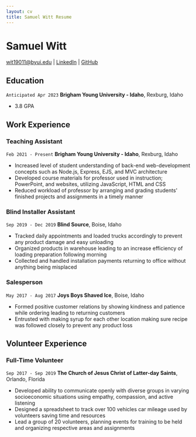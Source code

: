 ```yaml
---
layout: cv
title: Samuel Witt Resume
---
```


# Samuel Witt

<div id="webaddress">
    <a href="wit19011@byui.edu">wit19011@byui.edu</a> |
    <a href="https://www.linkedin.com/in/samuel-witt-valiant">LinkedIn</a> |
    <a href="https://github.com/ValiantWolf">GitHub</a>
</div>

<!-- https://www.monique.tech/the-art-of-markdown -->

## Education

`Anticipated Apr 2023`
**Brigham Young University - Idaho**, Rexburg, Idaho

-  3.8 GPA

## Work Experience

### Teaching Assistant

`Feb 2021 - Present`
**Brigham Young University - Idaho**, Rexburg, Idaho

-  Increased level of student understanding of back-end web-development concepts such as Node.js, Express, EJS, and MVC architecture
-  Developed course materials for professor used in instruction; PowerPoint, and websites, utilizing JavaScript, HTML and CSS
-  Reduced workload of professor by arranging and grading students' finished projects and assignments in a timely manner

### Blind Installer Assistant

`Sep 2019 - Dec 2019`
**Blind Source**, Boise, Idaho

-  Tracked daily appointments and loaded trucks accordingly to prevent any product damage and easy unloading
-  Organized products in warehouse leading to an increase efficiency of loading preparation following morning
-  Collected and handled installation payments returning to office without anything being misplaced

### Salesperson

`May 2017 - Aug 2017`
**Joys Boys Shaved Ice**, Boise, Idaho

-  Formed positive customer relations by showing kindness and patience while ordering leading to returning customers
-  Entrusted with making syrup for each other location making sure recipe was followed closely to prevent any product loss

## Volunteer Experience

### Full-Time Volunteer

`Sep 2017 - Sep 2019`
**The Church of Jesus Christ of Latter-day Saints**, Orlando, Florida

-  Developed ability to communicate openly with diverse groups in varying socioeconomic situations using empathy, compassion, and active listening
-  Designed a spreadsheet to track over 100 vehicles car mileage used by volunteers saving time and resources
-  Lead a group of 20 volunteers, planning events for training to be held and organizing respective areas and assignments
